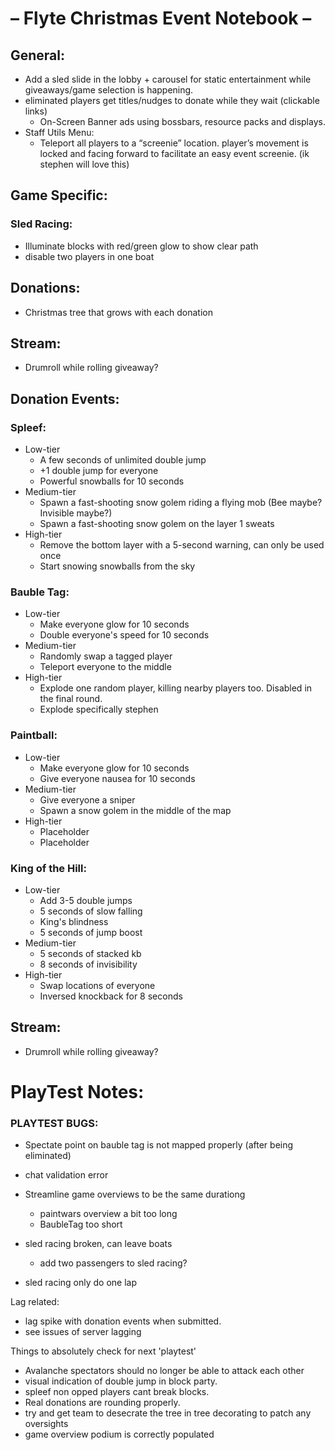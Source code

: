 # – Flyte Christmas Event Notebook –

## General:

- Add a sled slide in the lobby + carousel for static entertainment while giveaways/game selection is happening.
- eliminated players get titles/nudges to donate while they wait (clickable links)
    - On-Screen Banner ads using bossbars, resource packs and displays.
- Staff Utils Menu:
    - Teleport all players to a “screenie” location. player’s movement is locked and facing forward to facilitate an easy event screenie. (ik stephen
      will love this)

## Game Specific:

### Sled Racing:

- Illuminate blocks with red/green glow to show clear path
- disable two players in one boat

## Donations:

- Christmas tree that grows with each donation

## Stream:

- Drumroll while rolling giveaway?

## Donation Events:

### Spleef:

- Low-tier
    - A few seconds of unlimited double jump
    - +1 double jump for everyone
    - Powerful snowballs for 10 seconds
- Medium-tier
    - Spawn a fast-shooting snow golem riding a flying mob (Bee maybe? Invisible maybe?)
    - Spawn a fast-shooting snow golem on the layer 1 sweats
- High-tier
    - Remove the bottom layer with a 5-second warning, can only be used once
    - Start snowing snowballs from the sky

### Bauble Tag:

- Low-tier
    - Make everyone glow for 10 seconds
    - Double everyone's speed for 10 seconds
- Medium-tier
    - Randomly swap a tagged player
    - Teleport everyone to the middle
- High-tier
    - Explode one random player, killing nearby players too. Disabled in the final round.
    - Explode specifically stephen

### Paintball:

- Low-tier
    - Make everyone glow for 10 seconds
    - Give everyone nausea for 10 seconds
- Medium-tier
    - Give everyone a sniper
    - Spawn a snow golem in the middle of the map
- High-tier
    - Placeholder
    - Placeholder

### King of the Hill:
  - Low-tier
    - Add 3-5 double jumps
    - 5 seconds of slow falling
    - King's blindness
    - 5 seconds of jump boost
  - Medium-tier
    - 5 seconds of stacked kb
    - 8 seconds of invisibility
  - High-tier
    - Swap locations of everyone
    - Inversed knockback for 8 seconds  

## Stream:

- Drumroll while rolling giveaway?

# PlayTest Notes:

### PLAYTEST BUGS:

- Spectate point on bauble tag is not mapped properly (after being eliminated)
- chat validation error
- Streamline game overviews to be the same durationg
    - paintwars overview a bit too long
    - BaubleTag too short

- sled racing broken, can leave boats
    - add two passengers to sled racing?
- sled racing only do one lap

Lag related:

- lag spike with donation events when submitted.
- see issues of server lagging

Things to absolutely check for next 'playtest'
- Avalanche spectators should no longer be able to attack each other
- visual indication of double jump in block party.
- spleef non opped players cant break blocks.
- Real donations are rounding properly.
- try and get team to desecrate the tree in tree decorating to patch any oversights
- game overview podium is correctly populated